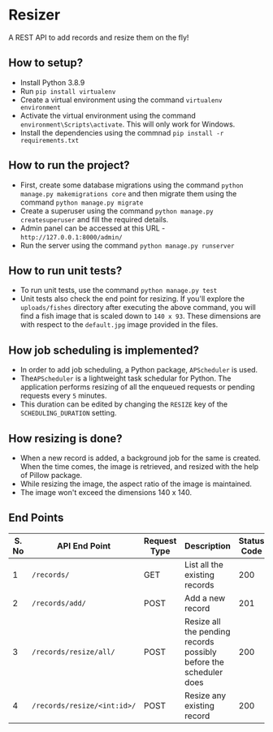 # Resizer

A REST API to add records and resize them on the fly!

## How to setup?
* Install Python 3.8.9
* Run `pip install virtualenv`
* Create a virtual environment using the command `virtualenv environment`
* Activate the virtual environment using the command `environment\Scripts\activate`. This will only work for Windows.
* Install the dependencies using the commnad `pip install -r requirements.txt`

## How to run the project?
* First, create some database migrations using the command `python manage.py makemigrations core` and then migrate them using the command `python manage.py migrate`
* Create a superuser using the command `python manage.py createsuperuser` and fill the required details.
* Admin panel can be accessed at this URL - `http://127.0.0.1:8000/admin/`
* Run the server using the command `python manage.py runserver`

## How to run unit tests?
* To run unit tests, use the command `python manage.py test`
* Unit tests also check the end point for resizing. If you'll explore the `uploads/fishes` directory after executing the above command, you will find a fish image that is scaled down to `140 x 93`. These dimensions are with respect to the `default.jpg` image provided in the files.

## How job scheduling is implemented?
* In order to add job scheduling, a Python package, `APScheduler` is used. 
* The`APScheduler` is a lightweight task schedular for Python. The application performs resizing of all the enqueued requests or pending requests every `5` minutes.
* This duration can be edited by changing the `RESIZE` key of the `SCHEDULING_DURATION` setting.

## How resizing is done?
* When a new record is added, a background job for the same is created. When the time comes, the image is retrieved, and resized with the help of Pillow package.
* While resizing the image, the aspect ratio of the image is maintained.
* The image won't exceed the dimensions 140 x 140.

## End Points

| S. No | API End Point | Request Type | Description | Status Code |
|---|---|---|---|---|
| 1 | `/records/` | GET | List all the existing records | 200 |
| 2 | `/records/add/` | POST | Add a new record | 201 |
| 3 | `/records/resize/all/` | POST | Resize all the pending records possibly before the scheduler does | 200 |
| 4 | `/records/resize/<int:id>/` | POST | Resize any existing record | 200 |
